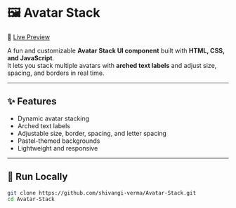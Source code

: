 # 🖼️ Avatar Stack
🔗 [Live Preview](https://shivangi-verma.github.io/Avatar-Stack/)

A fun and customizable **Avatar Stack UI component** built with **HTML, CSS, and JavaScript**.  
It lets you stack multiple avatars with **arched text labels** and adjust size, spacing, and borders in real time.

---

## ✨ Features
- Dynamic avatar stacking  
- Arched text labels  
- Adjustable size, border, spacing, and letter spacing  
- Pastel-themed backgrounds  
- Lightweight and responsive  

---

## 🚀 Run Locally
```bash
git clone https://github.com/shivangi-verma/Avatar-Stack.git
cd Avatar-Stack
